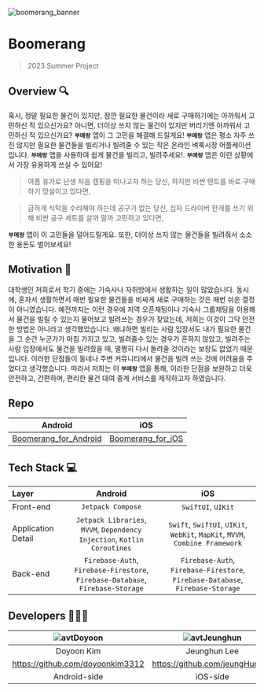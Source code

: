 ![boomerang_banner](https://github.com/2023-Summer-Project/.github/assets/61890844/62cf2447-6d89-4c0b-b09b-b3b3595cc29e)
# **Boomerang**
> 2023 Summer Project <br>

## Overview 🔍
혹시, 정말 필요한 물건이 있지만, 잠깐 필요한 물건이라 새로 구매하기에는 아까워서 고민하신 적 있으신가요? 아니면, 더이상 쓰지 않는 물건이 있지만 버리기엔 아까워서 고민하신 적 있으신가요? **`부메랑`** 앱이 그 
고민을 해결해 드릴게요! **`부메랑`** 앱은 평소 자주 쓰진 않지만 필요한 물건들을 빌리거나 빌려줄 수 있는 작은 온라인 벼룩시장 어플케이션 입니다. **`부메랑`** 앱을 사용하여 쉽게 물건을 빌리고, 빌려주세요!. 
**`부메랑`** 앱은 이런 상황에서 가장 유용하게 쓰실 수 있어요!
> 여름 휴가로 난생 처음 캠핑을 떠나고자 하는 당신, 하지만 비싼 텐트를 바로 구매하기 망설이고 있다면,

> 급하게 식탁을 수리해야 하는데 공구가 없는 당신, 십자 드라이버 한개를 쓰기 위해 비싼 공구 세트를 살까 말까 고민하고 있다면,

**`부메랑`** 앱이 이 고민들을 덜어드릴게요. 또한, 더이상 쓰지 않는 물건들을 빌려줘서 소소한 용돈도 벌어보세요!

## Motivation 💪
대학생인 저희로서 학기 중에는 기숙사나 자취방에서 생활하는 일이 많았습니다. 동시에, 혼자서 생활하면서 매번 필요한 물건들을 비싸게 새로 구매하는 것은 매번 쉬운 결정이 아니였습니다. 예전까지는 이런 경우에 지역 오픈채팅이나 기숙사 그룹채팅을 이용해서 물건을
빌릴 수 있는지 물어보고 빌려쓰는 경우가 잦았는데, 저희는 이것이 그닥 안전한 방법은 아니라고 생각했었습니다. 왜냐하면 빌리는 사람 입장서도 내가 필요한 물건을 그 순간 누군가가 마침 가지고 있고, 빌려줄수 있는 경우가 흔하지 않았고, 빌려주는 사람 입장에서도 물건을
빌려줬을 때, 멀쩡히 다시 돌려줄 것이라는 보장도 없었기 때문입니다. 이러한 단점들이 동네나 주변 커뮤니티에서 물건을 빌려 쓰는 것에 어려움을 주었다고 생각했습니다. 따라서 저희는 이 **`부메랑`** 앱을 통해, 이러한 단점을 보완하고 더욱 안전하고, 간편하며, 편리한
물건 대여 중계 서비스를 제작하고자 하였습니다.

## **Repo**
|Android|iOS|
|:---:|:---:|
|[Boomerang_for_Android](https://github.com/2023-Summer-Project/Boomerang-Android)|[Boomerang_for_iOS](https://github.com/2023-Summer-Project/Boomerang_iOS)|

## **Tech Stack 💻**
|Layer|Android|iOS|
|:---|:---:|:---:|
|Front-end|`Jetpack Compose`|`SwiftUI`, `UIKit`|
|Application Detail|`Jetpack Libraries`, `MVVM`, `Dependency Injection`, `Kotlin Coroutines`| `Swift`, `SwiftUI`, `UIKit`, `WebKit`, `MapKit`, `MVVM`, `Combine Framework`|
|Back-end|`Firebase-Auth`, `Firebase-Firestore`, `Firebase-Database`, `Firebase-Storage`|`Firebase-Auth`, `Firebase-Firestore`, `Firebase-Database`, `Firebase-Storage`|

## **Developers 🙋‍♂️🙋**
|![avtDoyoon](https://avatars.githubusercontent.com/u/61890844?v=4)|![avtJeunghun](https://avatars.githubusercontent.com/u/103043741?v=4)|
|:---:|:---:|
|Doyoon Kim|Jeunghun Lee|
|https://github.com/doyoonkim3312|https://github.com/jeungHunLee|
|Android-side|iOS-side|
